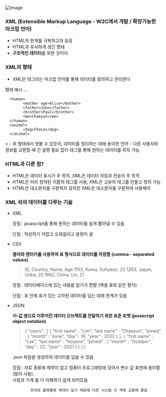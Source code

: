 ![image](https://github.com/ChaeDoll/Presentation/assets/108540812/564ade14-586b-40f8-bf6c-f1733be35394)

### XML (Extensible Markup Language - W2C에서 개발 / 확장가능한 마크업 언어)

- HTML의 한계를 극복하고자 등장
- HTML과 유사하게 생긴 형태
- **구조적인 데이터**를 위한 것이다

### XML의 형태

- XML은 태그라는 마크업 언어를 통해 데이터를 정의하고 관리한다

형태 예시 … 

> <family>
      <human>
            <mother age>Alice</mother>
            <father>John</father>
            <brother>Paul</brother>
            <me>Chaeyun</me>
      </human>
      <animal>
            <dog>Choco</dog>
      </animal>
</family>
> 
- 위 형태에서 엿볼 수 있듯이,  데이터를 정리하는 데에 용이한 언어
- 다른 사용자와 정보를 교환할 때  긴 설명 필요 없이 태그를 통해 원하는 데이터를 취득 가능

### HTML과 다른 점?

- HTML은 데이터 표시가 주 목적, XML은 데이터 저장과 전송이 주 목적
- HTML은 미리 정의된 이름의 태그를 사용, XML은 고유의 태그를 만들고 정의 가능
- HTML은 대소문자를 구분하지 않지만 XML은 대소문자를 구분하여 사용해야

### XML 외의 데이터를 다루는 기술

- XML
    
    장점 : javascript를 통해 원하는 데이터를 쉽게 뽑아낼 수 있음
    
    단점 : 작성하기 어렵고 오래걸리고 용량이 큼
    
- CSV
    
    **콤마와 엔터키를 사용하여 표 형식으로 데이터를 저장함 (comma - separated values)**
    
    > ID, Country, Name, Age
    1153, Korea, Suhyeon, 22
    1263, Japan, Urika, 25
    1662, China, Lin, 21
    > 
    
    장점 : 데이터베이스에 있는 내용을 담기가 편함 (엑셀 표와 같은 형식)
    
    단점 : 표 안에 표가 있는 고차원 데이터를 담는 데에 한계가 있음
    
- JSON
    
    **키-값 쌍으로 이루어진 데이터 오브젝트를 전달하기 위한 표준 포맷 (javascript object notation)**
    
    > { “users” : [ { “first name” : “Lim”, “last name” : “Chaeyun”, “joined” : { “month” : “June”, “day” : 16, “year” : 2022 } }, { “first name” : “Lee”, “last name” : “Hoyeon”, “joined” : { “month” : “October”, “day” : 22, “year” : 2021 } } ] }
    
    .json 파일을 생성하여 데이터를 담을 수 있음
    
    장점 : 자료 종류에 제약이 없고 컴퓨터 프로그래밍에 있어서 변수 값 표현에 용이함 (많이 사용),  
              사람과 기계 둘 다 이해하기 쉽게 되어있음
    
              언어와 플랫폼에 제약이 없기 때문에 다른 시스템 간 객체 교환에 좋음
